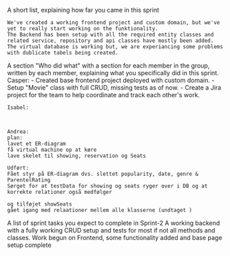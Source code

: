 A short list, explaining how far you came in this sprint

    We've created a working frontend project and custom domain, but we've yet to really start working on the funktionality.
    The Backend has been setup with all the required entity classes and related service, repository and api classes have mostly been added.
    The virtual database is working but, we are experiancing some problems with dublicate tabels being created.

A section "Who did what" with a section for each member in the group, written by each member, explaining what you specifically did in this sprint.
    Casper:
        - Created base frontend project deployed with custom domain.
        - Setup "Movie" class with full CRUD, missing tests as of now.
        - Create a Jira project for the team to help coordinate and track each other's work.

    Isabel:
    

    
    Andrea:    
    plan: 
    lavet et ER-diagram
    få virtual machine op at køre
    lave skelet til showing, reservation og Seats
    
    Udført:
    Fået styr på ER-diagram dvs. slettet popularity, date, genre & ParentelRating
    Sørget for at testData for showing og seats ryger over i DB og at korrekte relationer også medfølger
    
    og tilføjet showSeats
    gået igang med relaationer mellem alle klasserne (undtaget )
        

A list of sprint tasks you expect to complete in Sprint-2
    A working backend with a fully working CRUD setup and tests for most if not all methods and classes.
    Work begun on Frontend, some functionality added and base page setup complete
    
